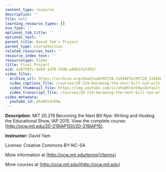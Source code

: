 ```yaml
---
content_type: resource
description: ''
file: null
learning_resource_types: []
ocw_type: ''
optional_tab_title: ''
optional_text: ''
parent_title: David Yam's Project
parent_type: CourseSection
related_resources_text: ''
resource_index_text: ''
resourcetype: Video
title: Final Project
uid: e20750fc-deb9-1df0-5596-a4962fafd5bf
video_files:
  archive_url: https://archive.org/download/MIT20.219IAP15/MIT20_219IAP15_DY_D13_Final_Project_360p.mp4
  video_captions_file: /courses/20-219-becoming-the-next-bill-nye-writing-and-hosting-the-educational-show-january-iap-2015/1cb3fa4b71e151d6a9c28091f3116629_aFwEKt4rD9w.vtt
  video_thumbnail_file: https://img.youtube.com/vi/aFwEKt4rD9w/default.jpg
  video_transcript_file: /courses/20-219-becoming-the-next-bill-nye-writing-and-hosting-the-educational-show-january-iap-2015/a181c300947cd38c4f9a7604bb9a6343_aFwEKt4rD9w.pdf
video_metadata:
  youtube_id: aFwEKt4rD9w
---
```


**Description:** MIT 20.219 Becoming the Next Bill Nye: Writing and Hosting the Educational Show, IAP 2015. View the complete course: [http://ocw.mit.edu/20-219IAP15](/20-219IAP15).

**Instructor:** David Yam

License: Creative Commons BY-NC-SA

More information at [http://ocw.mit.edu/terms](/terms)

More courses at [http://ocw.mit.edu](http://ocw.mit.edu)